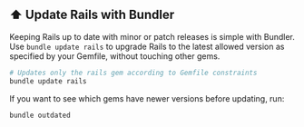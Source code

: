 ## ⬆️ Update Rails with Bundler

Keeping Rails up to date with minor or patch releases is simple with Bundler. Use `bundle update rails` to upgrade Rails to the latest allowed version as specified by your Gemfile, without touching other gems.

```bash
# Updates only the rails gem according to Gemfile constraints
bundle update rails
```

If you want to see which gems have newer versions before updating, run:

```bash
bundle outdated
```
